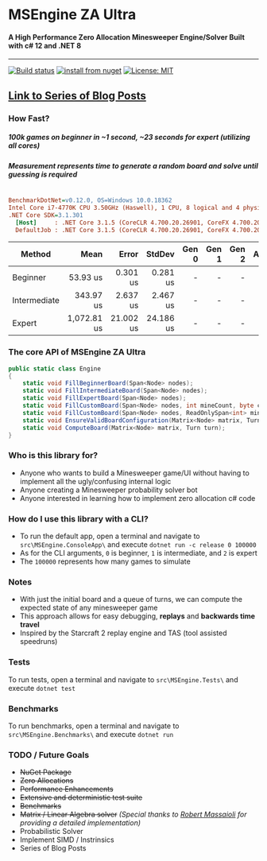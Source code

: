 # MSEngine ZA Ultra
#### A High Performance Zero Allocation Minesweeper Engine/Solver Built with c# 12 and .NET 8

---
[![Build status](https://ci.appveyor.com/api/projects/status/github/bradmarder/MSEngine?branch=master&svg=true)](https://ci.appveyor.com/project/bradmarder/msengine)
[![install from nuget](https://img.shields.io/nuget/v/MSEngine.Core.svg?style=flat-square)](https://www.nuget.org/packages/MSEngine.Core)
[![License: MIT](https://img.shields.io/badge/License-MIT-yellow.svg)](https://opensource.org/licenses/MIT)

## [Link to Series of Blog Posts](https://bradmarder.github.io/blog/)

### How Fast?
##### 100k games on beginner in ~1 second, ~23 seconds for expert (utilizing all cores)
##### Measurement represents time to generate a random board and solve until guessing is required
``` ini

BenchmarkDotNet=v0.12.0, OS=Windows 10.0.18362
Intel Core i7-4770K CPU 3.50GHz (Haswell), 1 CPU, 8 logical and 4 physical cores
.NET Core SDK=3.1.301
  [Host]     : .NET Core 3.1.5 (CoreCLR 4.700.20.26901, CoreFX 4.700.20.27001), X64 RyuJIT
  DefaultJob : .NET Core 3.1.5 (CoreCLR 4.700.20.26901, CoreFX 4.700.20.27001), X64 RyuJIT


```
|       Method |        Mean |     Error |    StdDev | Gen 0 | Gen 1 | Gen 2 | Allocated |
|------------- |------------:|----------:|----------:|------:|------:|------:|----------:|
|     Beginner |    53.93 us |  0.301 us |  0.281 us |     - |     - |     - |         - |
| Intermediate |   343.97 us |  2.637 us |  2.467 us |     - |     - |     - |         - |
|       Expert | 1,072.81 us | 21.002 us | 24.186 us |     - |     - |     - |         - |

### The core API of MSEngine ZA Ultra
```c#
public static class Engine
{
    static void FillBeginnerBoard(Span<Node> nodes);
    static void FillIntermediateBoard(Span<Node> nodes);
    static void FillExpertBoard(Span<Node> nodes);
    static void FillCustomBoard(Span<Node> nodes, int mineCount, byte columns);
    static void FillCustomBoard(Span<Node> nodes, ReadOnlySpan<int> mines, byte columns);
    static void EnsureValidBoardConfiguration(Matrix<Node> matrix, Turn turn);
    static void ComputeBoard(Matrix<Node> matrix, Turn turn);
}
```

### Who is this library for?
- Anyone who wants to build a Minesweeper game/UI without having to implement all the ugly/confusing internal logic
- Anyone creating a Minesweeper probability solver bot
- Anyone interested in learning how to implement zero allocation c# code

### How do I use this library with a CLI?
- To run the default app, open a terminal and navigate to `src\MSEngine.ConsoleApp\` and execute `dotnet run -c release 0 100000`
- As for the CLI arguments, `0` is beginner, `1` is intermediate, and `2` is expert
- The `100000` represents how many games to simulate

### Notes
- With just the initial board and a queue of turns, we can compute the expected state of any minesweeper game
- This approach allows for easy debugging, **replays** and **backwards time travel**
- Inspired by the Starcraft 2 replay engine and TAS (tool assisted speedruns)

### Tests
To run tests, open a terminal and navigate to `src\MSEngine.Tests\` and execute `dotnet test`

### Benchmarks
To run benchmarks, open a terminal and navigate to `src\MSEngine.Benchmarks\` and execute `dotnet run`

### TODO / Future Goals
- ~~NuGet Package~~
- ~~Zero Allocations~~
- ~~Performance Enhancements~~
- ~~Extensive and deterministic test suite~~
- ~~Benchmarks~~
- ~~Matrix / Linear Algebra solver~~ *(Special thanks to [Robert Massaioli](https://massaioli.wordpress.com/2013/01/12/solving-minesweeper-with-matricies/) for providing a detailed implementation)*
- Probabilistic Solver
- Implement SIMD / Instrinsics
- Series of Blog Posts